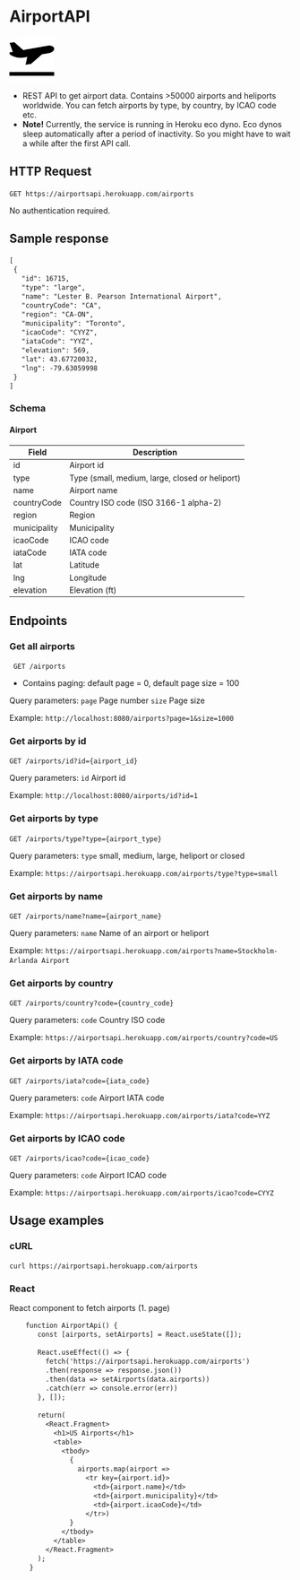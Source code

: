 # AirportAPI
<img src="https://github.com/juhahinkula/AirportAPI/blob/main/take-off.png" width="80" height="80">

- REST API to get airport data. Contains >50000 airports and heliports worldwide. You can fetch airports by type, by country, by ICAO code etc.
- **Note!** Currently, the service is running in Heroku eco dyno. Eco dynos sleep automatically after a period of inactivity. So you might have to wait a while after the first API call.

## HTTP Request
 ``GET https://airportsapi.herokuapp.com/airports``
 
 No authentication required.
 
 ## Sample response

 ```
[
  {
    "id": 16715,
    "type": "large",
    "name": "Lester B. Pearson International Airport",
    "countryCode": "CA",
    "region": "CA-ON",
    "municipality": "Toronto",
    "icaoCode": "CYYZ",
    "iataCode": "YYZ",
    "elevation": 569,
    "lat": 43.67720032,
    "lng": -79.63059998
  }
]
 ```
 
 ### Schema
 
 #### Airport
 
 | Field    | Description |
| ----------- | ----------- |
| id     | Airport id       |
| type   | Type (small, medium, large, closed or heliport) |
| name     | Airport name       |
| countryCode   | Country ISO code (ISO 3166-1 alpha-2) |
| region   | Region |
| municipality   | Municipality |
| icaoCode   | ICAO code |
| iataCode   | IATA code |
| lat   | Latitude |
| lng   | Longitude |
| elevation   | Elevation (ft) |
 
 ## Endpoints
 
 ### Get all airports
  `` GET /airports``
  
 - Contains paging: default page = 0, default page size = 100
 
  Query parameters: 
 ``page`` Page number
 ``size`` Page size

 Example:
 ```http://localhost:8080/airports?page=1&size=1000```
 
 ### Get airports by id
 ``GET /airports/id?id={airport_id}``
 
 Query parameters: 
 ``id`` Airport id
 
 Example:
 ```http://localhost:8080/airports/id?id=1```
 
 ### Get airports by type
 ``GET /airports/type?type={airport_type}``
 
 Query parameters: 
 ``type`` small, medium, large, heliport or closed
 
 Example:
 ```https://airportsapi.herokuapp.com/airports/type?type=small```
 
 ### Get airports by name
 ``GET /airports/name?name={airport_name}``
 
 Query parameters: 
 ``name`` Name of an airport or heliport
 
 Example:
 ```https://airportsapi.herokuapp.com/airports?name=Stockholm-Arlanda Airport```
 
 ### Get airports by country
 ``GET /airports/country?code={country_code}``
 
 Query parameters: 
 ``code`` Country ISO code
 
 Example:
 ```https://airportsapi.herokuapp.com/airports/country?code=US```
 
 ### Get airports by IATA code
 ``GET /airports/iata?code={iata_code}``
 
 Query parameters: 
 ``code`` Airport IATA code
 
 Example:
 ```https://airportsapi.herokuapp.com/airports/iata?code=YYZ```
 
 ### Get airports by ICAO code
 ``GET /airports/icao?code={icao_code}``
 
 Query parameters: 
 ``code`` Airport ICAO code
 
 Example:
 ```https://airportsapi.herokuapp.com/airports/icao?code=CYYZ```
 
 ## Usage examples
 
 ### cURL
 ```
 curl https://airportsapi.herokuapp.com/airports
 ```
 
 ### React
 
 React component to fetch airports (1. page)
 
 ```
     function AirportApi() {
        const [airports, setAirports] = React.useState([]);

        React.useEffect(() => {
          fetch('https://airportsapi.herokuapp.com/airports')
          .then(response => response.json())
          .then(data => setAirports(data.airports))
          .catch(err => console.error(err))
        }, []);
        
        return(
          <React.Fragment>
            <h1>US Airports</h1>
            <table>
              <tbody>
                {
                  airports.map(airport => 
                    <tr key={airport.id}>
                      <td>{airport.name}</td>
                      <td>{airport.municipality}</td>
                      <td>{airport.icaoCode}</td>
                    </tr>)
                }
              </tbody>
            </table>
          </React.Fragment>
        );
      }
 ```
